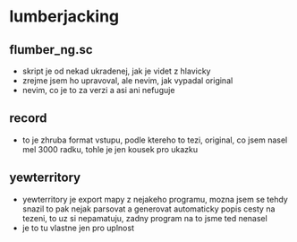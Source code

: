 lumberjacking
=============

flumber\_ng.sc
--------------
* skript je od nekad ukradenej, jak je videt z hlavicky
* zrejme jsem ho upravoval, ale nevim, jak vypadal original
* nevim, co je to za verzi a asi ani nefuguje

record
------
* to je zhruba format vstupu, podle ktereho to tezi, original, co jsem nasel mel 3000 radku, tohle je jen kousek pro ukazku

yewterritory
------------
* yewterritory je export mapy z nejakeho programu, mozna jsem se tehdy snazil to pak nejak parsovat a generovat automaticky popis cesty na tezeni, to uz si nepamatuju, zadny program na to jsme ted nenasel
* je to tu vlastne jen pro uplnost
